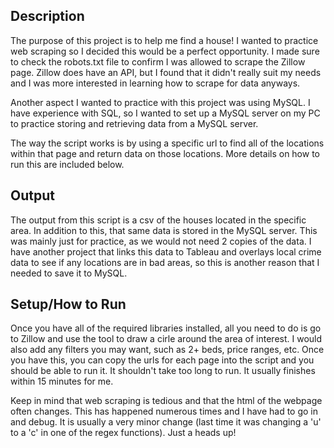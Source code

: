 ## Description
The purpose of this project is to help me find a house! I wanted to practice web scraping so I decided this would be a perfect opportunity. I made sure to check the robots.txt file to confirm I was allowed to scrape the Zillow page. Zillow does have an API, but I found that it didn't really suit my needs and I was more interested in learning how to scrape for data anyways.

Another aspect I wanted to practice with this project was using MySQL. I have experience with SQL, so I wanted to set up a MySQL server on my PC to practice storing and retrieving data from a MySQL server. 

The way the script works is by using a specific url to find all of the locations within that page and return data on those locations. More details on how to run this are included below.

## Output
The output from this script is a csv of the houses located in the specific area. In addition to this, that same data is stored in the MySQL server. This was mainly just for practice, as we would not need 2 copies of the data. I have another project that links this data to Tableau and overlays local crime data to see if any locations are in bad areas, so this is another reason that I needed to save it to MySQL.

## Setup/How to Run
Once you have all of the required libraries installed, all you need to do is go to Zillow and use the tool to draw a cirle around the area of interest. I would also add any filters you may want, such as 2+ beds, price ranges, etc. Once you have this, you can copy the urls for each page into the script and you should be able to run it. It shouldn't take too long to run. It usually finishes within 15 minutes for me.

Keep in mind that web scraping is tedious and that the html of the webpage often changes. This has happened numerous times and I have had to go in and debug. It is usually a very minor change (last time it was changing a 'u' to a 'c' in one of the regex functions). Just a heads up!
